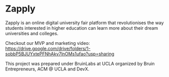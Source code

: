 # Zapply
Zapply is an online digital university fair platform that revolutionises the way students interested in higher education can learn more about their dream universities and colleges.

Checkout our MVP and marketing video:
https://drive.google.com/drive/folders/1-sobbP5BJUYxtePFNhAkv7lnOMs1ufao?usp=sharing

This project was prepared under BruinLabs at UCLA organized by Bruin Entrepreneurs, ACM @ UCLA and DevX.

